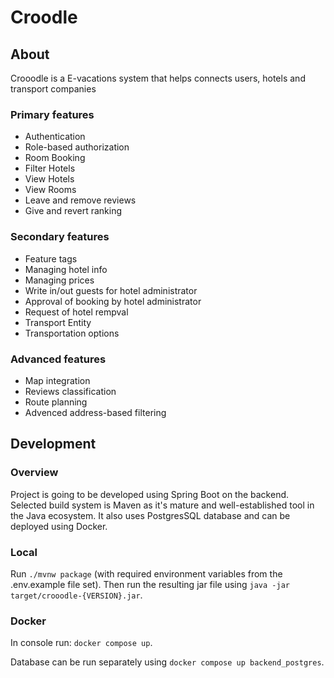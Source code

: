 # Croodle


## About
Crooodle is a E-vacations system that helps connects users, hotels and transport companies

### Primary features
- Authentication
- Role-based authorization
- Room Booking
- Filter Hotels
- View Hotels
- View Rooms
- Leave and remove reviews
- Give and revert ranking


### Secondary features
- Feature tags
- Managing hotel info
- Managing prices
- Write in/out guests for hotel administrator
- Approval of booking by hotel administrator
- Request of hotel rempval
- Transport Entity
- Transportation options



### Advanced features
- Map integration
- Reviews classification
- Route planning
- Advenced address-based filtering


## Development

### Overview
Project is going to be developed using Spring Boot on the backend.
Selected build system is Maven as it's mature and well-established tool in the Java ecosystem.
It also uses PostgresSQL database and can be deployed using Docker.

### Local
Run `./mvnw package` (with required environment variables from the .env.example file set).
Then run the resulting jar file using `java -jar target/crooodle-{VERSION}.jar`.

### Docker
In console run:
`docker compose up`.

Database can be run separately using
`docker compose up backend_postgres`.
